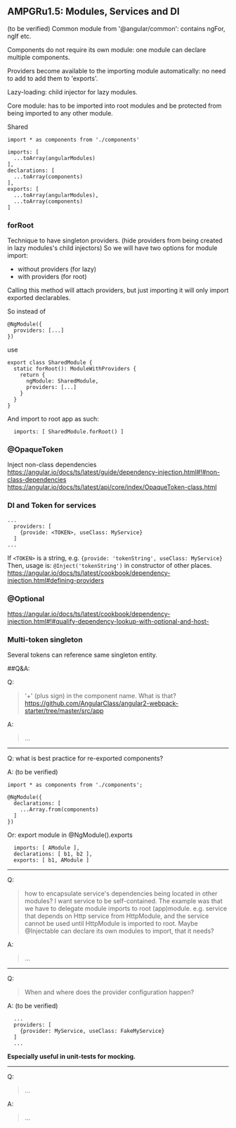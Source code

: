 ## AMPGRu1.5: Modules, Services and DI

(to be verified)
Common module from '@angular/common':
contains ngFor, ngIf etc.

Components do not require its own module:
one module can declare multiple components.

Providers become available to the importing module 
automatically: no need to add to add them to 'exports'.

Lazy-loading: child injector for lazy modules.

Core module: has to be imported into root modules and 
be protected from being imported to any other module.

Shared 
```
import * as components from './components'

imports: [
  ...toArray(angularModules)
],
declarations: [
  ...toArray(components)
],
exports: [
  ...toArray(angularModules),
  ...toArray(components)
]
```

### forRoot
Technique to have singleton providers.
(hide providers from being created
 in lazy modules's child injectors)
So we will have two options for module import: 
- without providers (for lazy)
- with providers (for root)

Calling this method will attach providers,
but just importing it will only import exported declarables.

So instead of 
```
@NgModule({
  providers: [...]
})
```
use 

```
export class SharedModule {
  static forRoot(): ModuleWithProviders {
    return {
      ngModule: SharedModule,
      providers: [...]
    }
  }
}
```
And import to root app as such:
```
  imports: [ SharedModule.forRoot() ]
```


### @OpaqueToken
Inject non-class dependencies
https://angular.io/docs/ts/latest/guide/dependency-injection.html#!#non-class-dependencies
https://angular.io/docs/ts/latest/api/core/index/OpaqueToken-class.html

### DI and Token for services
```
...
  providers: [
    {provide: <TOKEN>, useClass: MyService}
  ]
...
```
If `<TOKEN>` is a string, e.g. `{provide: 'tokenString', useClass: MyService}`
Then, usage is: `@Inject('tokenString')` in constructor of other places.
https://angular.io/docs/ts/latest/cookbook/dependency-injection.html#defining-providers

### @Optional
https://angular.io/docs/ts/latest/cookbook/dependency-injection.html#!#qualify-dependency-lookup-with-optional-and-host-

### Multi-token singleton
Several tokens can reference same singleton entity.

##Q&A:

Q:
> '+' (plus sign) in the component name. What is that?
https://github.com/AngularClass/angular2-webpack-starter/tree/master/src/app

A:
> ...

----
Q: what is best practice for re-exported components?

A: (to be verified)
```
import * as components from './components';

@NgModule({
  declarations: [
    ...Array.from(components)
  ]
})
```
Or: export module in @NgModule().exports
```
  imports: [ AModule ],
  declarations: [ b1, b2 ],
  exports: [ b1, AModule ]
```

----
Q:
>  how to encapsulate service's dependencies being located in other modules?
I want service to be self-contained.
The example was that we have to delegate module imports to root (app)module.
e.g. service that depends on Http service from HttpModule,
and the service cannot be used until HttpModule is imported to root.
Maybe @Injectable can declare its own modules to import, that it needs?

A:
> ...

----
Q:
> When and where does the provider configuration happen?

A: (to be verified)
```
  ...
  providers: [
    {provider: MyService, useClass: FakeMyService}
  ]
  ...
```
**Especially useful in unit-tests for mocking.**

----
Q:
>  ...

A:
> ...


